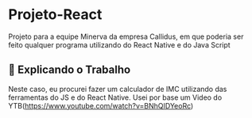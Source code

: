 # Projeto-React

Projeto para a equipe Minerva da empresa Callidus, em que poderia ser feito qualquer programa utilizando do React Native e do Java Script

## 🚀 Explicando o Trabalho

Neste caso, eu procurei fazer um calculador de IMC utilizando das ferramentas do JS e do React Native.
Usei por base um Video do YTB(https://www.youtube.com/watch?v=BNhQIDYeoRc)
